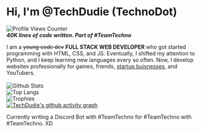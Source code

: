 # Hi, I'm @TechDudie (TechnoDot)
![Profile Views Counter](https://komarev.com/ghpvc/?username=TechDudie&label=Profile+Views&color=green)<br>
*__40K lines of code written. Part of #TeamTechno__*

I am a ~~young code dev~~ __FULL STACK WEB DEVELOPER__ who got started programming with HTML, CSS, and JS. Eventually, I shifted my attention to Python, and I keep learning new languages every so often. Now, I develop websites professionally for games, friends, <a href="https://techdude.pythonanywhere.com">startup buisnesses</a>, and YouTubers.<br><br>
![Github Stats](https://github-readme-stats.vercel.app/api?username=TechDudie&show_icons=true&include_all_commits=true&count_private=true&theme=algolia&cache_seconds=3200)<br>![Top Langs](https://github-readme-stats.vercel.app/api/top-langs/?username=TechDudie&layout=compact&hide_title=false&langs_count=10&theme=algolia)<br>![Trophies](https://github-profile-trophy.vercel.app/?username=TechDudie&theme=discord&row=2&column=4)<br>[![TechDudie's github activity graph](https://activity-graph.herokuapp.com/graph?username=TechDudie&theme=react-dark)](https://github.com/TechDudie/github-readme-activity-graph)<br>

Currently writing a Discord Bot with #TeamTechno for #TeamTechno with #TeamTechno. XD
